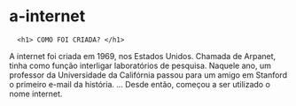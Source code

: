 # a-internet
<html>
<head>
                                          <title> <b> UM POUCO SOBRE A INTERNE </b></title>
</head>
<body>
    
      <h1> COMO FOI CRIADA? </h1>
    
  <head>
  <body
        <img src = ´´download.JPEG´´ >
  <body>
     <p> A internet foi criada em 1969, nos Estados Unidos. Chamada de Arpanet, tinha como função interligar laboratórios de pesquisa.
Naquele ano, um professor da Universidade da Califórnia passou para um amigo em Stanford o primeiro e-mail da história. ...
Desde então, começou a ser utilizado o nome internet. </p>
    </p>
